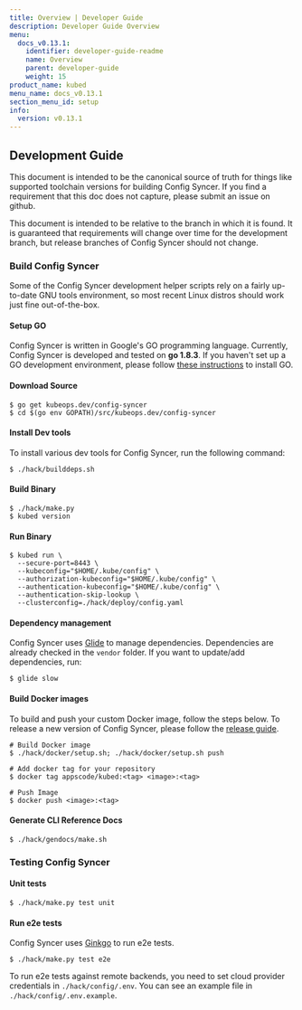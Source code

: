 ```yaml
---
title: Overview | Developer Guide
description: Developer Guide Overview
menu:
  docs_v0.13.1:
    identifier: developer-guide-readme
    name: Overview
    parent: developer-guide
    weight: 15
product_name: kubed
menu_name: docs_v0.13.1
section_menu_id: setup
info:
  version: v0.13.1
---
```


## Development Guide
This document is intended to be the canonical source of truth for things like supported toolchain versions for building Config Syncer.
If you find a requirement that this doc does not capture, please submit an issue on github.

This document is intended to be relative to the branch in which it is found. It is guaranteed that requirements will change over time
for the development branch, but release branches of Config Syncer should not change.

### Build Config Syncer
Some of the Config Syncer development helper scripts rely on a fairly up-to-date GNU tools environment, so most recent Linux distros should
work just fine out-of-the-box.

#### Setup GO
Config Syncer is written in Google's GO programming language. Currently, Config Syncer is developed and tested on **go 1.8.3**. If you haven't set up a GO
development environment, please follow [these instructions](https://golang.org/doc/code.html) to install GO.

#### Download Source

```console
$ go get kubeops.dev/config-syncer
$ cd $(go env GOPATH)/src/kubeops.dev/config-syncer
```

#### Install Dev tools
To install various dev tools for Config Syncer, run the following command:
```console
$ ./hack/builddeps.sh
```

#### Build Binary
```console
$ ./hack/make.py
$ kubed version
```

#### Run Binary
```console
$ kubed run \
  --secure-port=8443 \
  --kubeconfig="$HOME/.kube/config" \
  --authorization-kubeconfig="$HOME/.kube/config" \
  --authentication-kubeconfig="$HOME/.kube/config" \
  --authentication-skip-lookup \
  --clusterconfig=./hack/deploy/config.yaml
```

#### Dependency management
Config Syncer uses [Glide](https://github.com/Masterminds/glide) to manage dependencies. Dependencies are already checked in the `vendor` folder.
If you want to update/add dependencies, run:
```console
$ glide slow
```

#### Build Docker images
To build and push your custom Docker image, follow the steps below. To release a new version of Config Syncer, please follow the [release guide](/docs/v0.13.1/setup/developer-guide/release).

```console
# Build Docker image
$ ./hack/docker/setup.sh; ./hack/docker/setup.sh push

# Add docker tag for your repository
$ docker tag appscode/kubed:<tag> <image>:<tag>

# Push Image
$ docker push <image>:<tag>
```

#### Generate CLI Reference Docs
```console
$ ./hack/gendocs/make.sh
```

### Testing Config Syncer
#### Unit tests
```console
$ ./hack/make.py test unit
```

#### Run e2e tests
Config Syncer uses [Ginkgo](http://onsi.github.io/ginkgo/) to run e2e tests.
```console
$ ./hack/make.py test e2e
```

To run e2e tests against remote backends, you need to set cloud provider credentials in `./hack/config/.env`. You can see an example file in `./hack/config/.env.example`.
